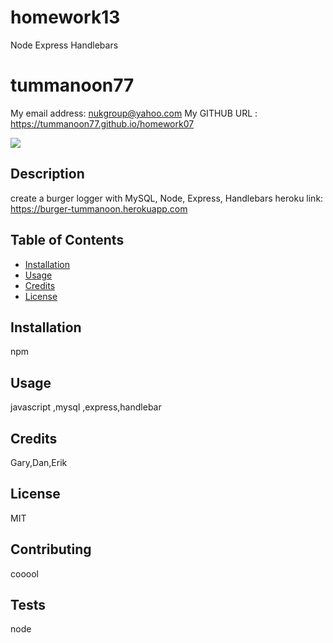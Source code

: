 # homework13
Node Express Handlebars
# tummanoon77
My email address:  nukgroup@yahoo.com
My GITHUB URL : https://tummanoon77.github.io/homework07

![](https://img.shields.io/github/followers/tummanoon77?style=social)


## Description
create a burger logger with MySQL, Node, Express, Handlebars
heroku link: https://burger-tummanoon.herokuapp.com

## Table of Contents
* [Installation](#installation)
* [Usage](#usage)
* [Credits](#credits)
* [License](#license)

## Installation
npm

## Usage 
javascript ,mysql ,express,handlebar
## Credits
Gary,Dan,Erik
## License
MIT
## Contributing
cooool
## Tests
node



